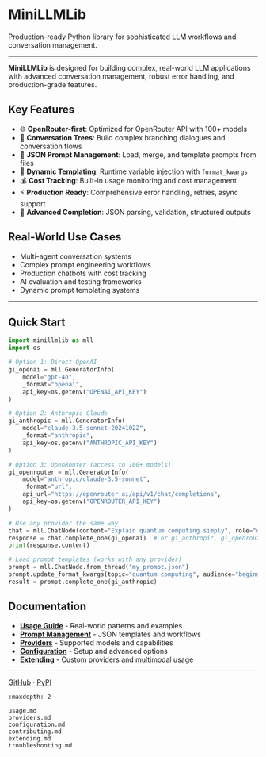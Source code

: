 # MiniLLMLib

Production-ready Python library for sophisticated LLM workflows and conversation management.

---

**MiniLLMLib** is designed for building complex, real-world LLM applications with advanced conversation management, robust error handling, and production-grade features.

## Key Features
- 🌐 **OpenRouter-first**: Optimized for OpenRouter API with 100+ models
- 🧠 **Conversation Trees**: Build complex branching dialogues and conversation flows
- 📁 **JSON Prompt Management**: Load, merge, and template prompts from files
- 🔄 **Dynamic Templating**: Runtime variable injection with `format_kwargs`
- 💰 **Cost Tracking**: Built-in usage monitoring and cost management
- ⚡ **Production Ready**: Comprehensive error handling, retries, async support
- 🎯 **Advanced Completion**: JSON parsing, validation, structured outputs

## Real-World Use Cases
- Multi-agent conversation systems
- Complex prompt engineering workflows
- Production chatbots with cost tracking
- AI evaluation and testing frameworks
- Dynamic prompt templating systems

---

## Quick Start

```python
import minillmlib as mll
import os

# Option 1: Direct OpenAI
gi_openai = mll.GeneratorInfo(
    model="gpt-4o",
    _format="openai",
    api_key=os.getenv("OPENAI_API_KEY")
)

# Option 2: Anthropic Claude
gi_anthropic = mll.GeneratorInfo(
    model="claude-3.5-sonnet-20241022",
    _format="anthropic",
    api_key=os.getenv("ANTHROPIC_API_KEY")
)

# Option 3: OpenRouter (access to 100+ models)
gi_openrouter = mll.GeneratorInfo(
    model="anthropic/claude-3.5-sonnet",
    _format="url",
    api_url="https://openrouter.ai/api/v1/chat/completions",
    api_key=os.getenv("OPENROUTER_API_KEY")
)

# Use any provider the same way
chat = mll.ChatNode(content="Explain quantum computing simply", role="user")
response = chat.complete_one(gi_openai)  # or gi_anthropic, gi_openrouter
print(response.content)

# Load prompt templates (works with any provider)
prompt = mll.ChatNode.from_thread("my_prompt.json")
prompt.update_format_kwargs(topic="quantum computing", audience="beginners")
result = prompt.complete_one(gi_anthropic)
```

## Documentation
- [**Usage Guide**](usage.md) - Real-world patterns and examples
- [**Prompt Management**](prompt-management.md) - JSON templates and workflows
- [**Providers**](providers.md) - Supported models and capabilities
- [**Configuration**](configuration.md) - Setup and advanced options
- [**Extending**](extending.md) - Custom providers and multimodal usage

---

[GitHub](https://github.com/qfeuilla/MiniLLMLib) · [PyPI](https://pypi.org/project/minillmlib/)

```{toctree}
:maxdepth: 2

usage.md
providers.md
configuration.md
contributing.md
extending.md
troubleshooting.md
```
